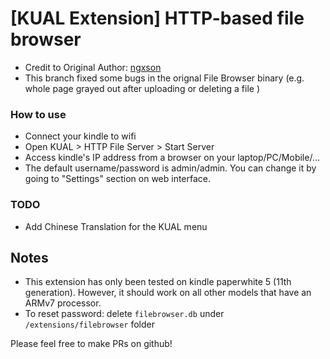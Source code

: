 # [KUAL Extension] HTTP-based file browser

- Credit to Original Author: [ngxson](https://github.com/ngxson)
- This branch fixed some bugs in the orignal File Browser binary  (e.g. whole page grayed out after uploading or deleting a file )

### How to use

- Connect your kindle to wifi
- Open KUAL > HTTP File Server > Start Server
- Access kindle's IP address from a browser on your laptop/PC/Mobile/...
- The default username/password is admin/admin. You can change it by going to "Settings" section on web interface.

### TODO

- Add Chinese Translation  for the KUAL menu

## Notes

- This extension has only been tested on kindle paperwhite 5 (11th generation). However, it should work on all other models that have an ARMv7 processor.
- To reset password: delete `filebrowser.db` under `/extensions/filebrowser` folder

Please feel free to make PRs on github!
